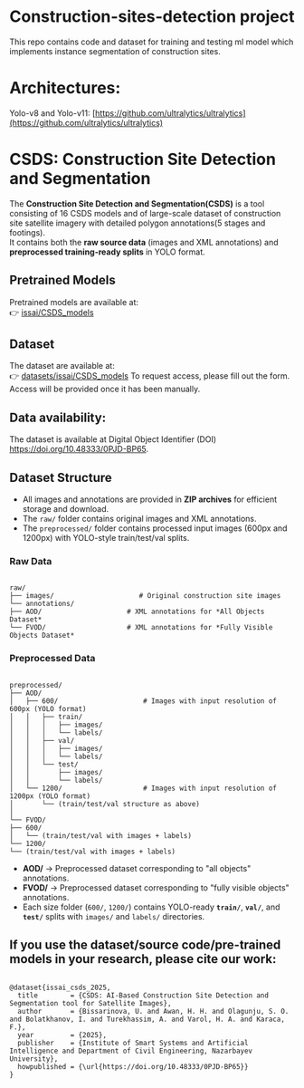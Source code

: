 # Construction-sites-detection project
This repo contains code and dataset for training and testing ml model which implements instance segmentation of construction sites. 

# Architectures:
Yolo-v8 and Yolo-v11: [https://github.com/ultralytics/ultralytics](https://github.com/ultralytics/ultralytics) <br/> 

# CSDS: Construction Site Detection and Segmentation

The **Construction Site Detection and Segmentation(CSDS)** is a  tool consisting of 16 CSDS models and of large-scale dataset of construction site satellite imagery with detailed polygon annotations(5 stages and footings).  
It contains both the **raw source data** (images and XML annotations) and **preprocessed training-ready splits** in YOLO format.  

## Pretrained Models
Pretrained models are available at:  
👉 [issai/CSDS_models](https://huggingface.co/issai/CSDS_models)

## Dataset 
The dataset are available at:  
👉 [datasets/issai/CSDS_models](https://huggingface.co/datasets/issai/CSDS_dataset) 
To request access, please fill out the form. Access will be provided once it has been manually.

## Data availability:
The dataset is available at Digital Object Identifier (DOI) https://doi.org/10.48333/0PJD-BP65.


## Dataset Structure

- All images and annotations are provided in **ZIP archives** for efficient storage and download.  
- The `raw/` folder contains original images and XML annotations.  
- The `preprocessed/` folder contains processed input images (600px and 1200px) with YOLO-style train/test/val splits.


### Raw Data
```

raw/
├── images/                     # Original construction site images
└── annotations/
├── AOD/                     # XML annotations for *All Objects Dataset*
└── FVOD/                    # XML annotations for *Fully Visible Objects Dataset*

``` 

### Preprocessed Data
```

preprocessed/
├── AOD/
│   ├── 600/                     # Images with input resolution of 600px (YOLO format)
│   │   ├── train/
│   │   │   ├── images/
│   │   │   └── labels/
│   │   ├── val/
│   │   │   ├── images/
│   │   │   └── labels/
│   │   └── test/
│   │       ├── images/
│   │       └── labels/
│   └── 1200/                    # Images with input resolution of 1200px (YOLO format)
│       └── (train/test/val structure as above)
│
└── FVOD/
├── 600/
│   └── (train/test/val with images + labels)
└── 1200/
└── (train/test/val with images + labels)

```

- **AOD/** → Preprocessed dataset corresponding to "all objects" annotations.  
- **FVOD/** → Preprocessed dataset corresponding to "fully visible objects" annotations.  
- Each size folder (`600/`, `1200/`) contains YOLO-ready **`train/`**, **`val/`**, and **`test/`** splits with `images/` and `labels/` directories.  


## If you use the dataset/source code/pre-trained models in your research, please cite our work:

```

@dataset{issai_csds_2025,
  title        = {CSDS: AI-Based Construction Site Detection and Segmentation tool for Satellite Images},
  author       = {Bissarinova, U. and Awan, H. H. and Olagunju, S. O. and Bolatkhanov, I. and Turekhassim, A. and Varol, H. A. and Karaca, F.},
  year         = {2025},
  publisher    = {Institute of Smart Systems and Artificial Intelligence and Department of Civil Engineering, Nazarbayev University},
  howpublished = {\url{https://doi.org/10.48333/0PJD-BP65}}
}
